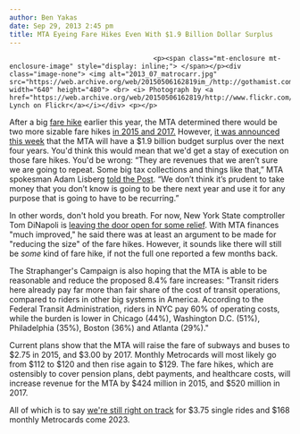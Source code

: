 ```yaml
---
author: Ben Yakas
date: Sep 29, 2013 2:45 pm
title: MTA Eyeing Fare Hikes Even With $1.9 Billion Dollar Surplus
---
```


	
										<p><span class="mt-enclosure mt-enclosure-image" style="display: inline;"> </span></p><div class="image-none"> <img alt="2013_07_matrocarr.jpg" src="https://web.archive.org/web/20150506162819im_/http://gothamist.com/attachments/jen/2013_07_matrocarr.jpg" width="640" height="480"> <br> <i> Photograph by <a href="https://web.archive.org/web/20150506162819/http://www.flickr.com/photos/scottlynchnyc/8334476499/">Scott Lynch on Flickr</a></i></div> <p></p>

<p>After a big <a href="https://web.archive.org/web/20150506162819/http://gothamist.com/tags/farehike">fare hike</a> earlier this year, the MTA determined there would be two more sizable fare hikes <a href="https://web.archive.org/web/20150506162819/http://gothamist.com/2013/07/24/more_fare_hikes_on_the_way.php">in 2015 and 2017.</a> However, <a href="https://web.archive.org/web/20150506162819/http://www.nydailynews.com/opinion/derail-fare-hike-article-1.1470159">it was announced this week</a> that the MTA will have a $1.9 billion budget surplus over the next four years. You&apos;d think this would mean that we&apos;d get a stay of execution on those fare hikes. You&apos;d be wrong: &#x201C;They are revenues that we aren&#x2019;t sure we are going to repeat. Some big tax collections and things like that,&#x201D; MTA spokesman Adam Lisberg <a href="https://web.archive.org/web/20150506162819/http://nypost.com/2013/09/29/mta-eyeing-fare-hikes-despite-1-9b-surplus/">told the Post</a>. &#x201C;We don&#x2019;t think it&#x2019;s prudent to take money that you don&#x2019;t know is going to be there next year and use it for any purpose that is going to have to be recurring.&#x201D;</p>

<p>In other words, don&apos;t hold you breath. For now, New York State comptroller Tom DiNapoli is <a href="https://web.archive.org/web/20150506162819/http://www.capitalnewyork.com/article/politics/2013/09/8534120/report-about-mta-prompts-debate-about-what-improved-means">leaving the door open for some relief</a>. With MTA finances &quot;much improved,&quot; he said there was at least an argument to be made for &quot;reducing the size&quot; of the fare hikes. However, it sounds like there will still be <em>some</em> kind of fare hike, if not the full one reported a few months back. </p>

<p>The Straphanger&apos;s Campaign is also hoping that the MTA is able to be reasonable and reduce the proposed 8.4% fare increases: &quot;Transit riders here already pay far more than fair share of the cost of transit operations, compared to riders in other big systems in America. According to the Federal Transit Administration, riders in NYC pay 60% of operating costs, while the burden is lower in Chicago (44%), Washington D.C. (51%), Philadelphia (35%), Boston (36%) and Atlanta (29%).&quot;</p>

<p>Current plans show that the MTA will raise the fare of subways and buses to $2.75 in 2015, and $3.00 by 2017. Monthly Metrocards will most likely go from $112 to $120 and then rise again to $129. The fare hikes, which are ostensibly to cover pension plans, debt payments, and healthcare costs, will increase revenue for the MTA by $424 million in 2015, and $520 million in 2017. </p>

<p>All of which is to say <a href="https://web.archive.org/web/20150506162819/http://gothamist.com/2013/07/30/monthly_metrocard_could_cost_168_in.php">we&apos;re still right on track</a> for $3.75 single rides and $168 monthly Metrocards come 2023. </p>					
										
									
				